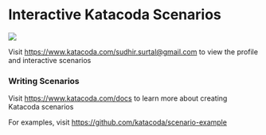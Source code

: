 # Interactive Katacoda Scenarios

[![](http://shields.katacoda.com/katacoda/sudhir.surtal@gmail.com/count.svg)](https://www.katacoda.com/sudhir.surtal@gmail.com "Get your profile on Katacoda.com")

Visit https://www.katacoda.com/sudhir.surtal@gmail.com to view the profile and interactive scenarios

### Writing Scenarios
Visit https://www.katacoda.com/docs to learn more about creating Katacoda scenarios

For examples, visit https://github.com/katacoda/scenario-example
